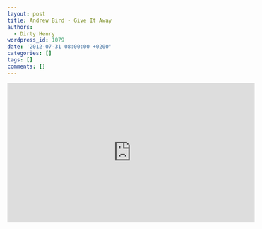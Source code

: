 ```yaml
---
layout: post
title: Andrew Bird - Give It Away
authors:
  - Dirty Henry
wordpress_id: 1079
date: '2012-07-31 08:00:00 +0200'
categories: []
tags: []
comments: []
---
```

<iframe width="560" height="315" src="http://www.youtube.com/embed/p80TKl5WR1I" frameborder="0" allowfullscreen></iframe>
